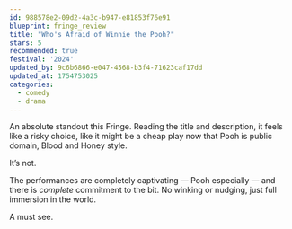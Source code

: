 ```yaml
---
id: 988578e2-09d2-4a3c-b947-e81853f76e91
blueprint: fringe_review
title: "Who's Afraid of Winnie the Pooh?"
stars: 5
recommended: true
festival: '2024'
updated_by: 9c6b6866-e047-4568-b3f4-71623caf17dd
updated_at: 1754753025
categories:
  - comedy
  - drama
---
```

An absolute standout this Fringe. Reading the title and description, it feels like a risky choice, like it might be a cheap play now that Pooh is public domain, Blood and Honey style.

It’s not.

The performances are completely captivating — Pooh especially — and there is *complete* commitment to the bit. No winking or nudging, just full immersion in the world.

A must see.